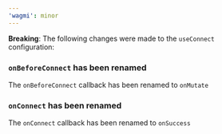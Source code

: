 ```yaml
---
'wagmi': minor
---
```


**Breaking**: The following changes were made to the `useConnect` configuration:

### `onBeforeConnect` has been renamed

The `onBeforeConnect` callback has been renamed to `onMutate`

### `onConnect` has been renamed

The `onConnect` callback has been renamed to `onSuccess`
